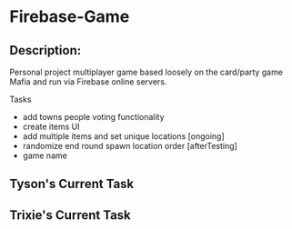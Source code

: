 # Firebase-Game

## Description:

Personal project multiplayer game based loosely on the card/party game Mafia and run via Firebase online servers.

Tasks
- add towns people voting functionality
- create items UI
- add multiple items and set unique locations [ongoing]
- randomize end round spawn location order [afterTesting]
- game name

Tyson's Current Task
- 

Trixie's Current Task
- 

